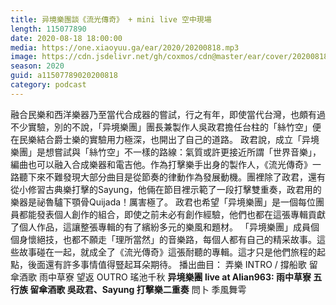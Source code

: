 ```yaml
---
title: 异境樂團談《流光傳奇》 + mini live 空中現場
length: 115077890
date: 2020-08-18 18:00:00
media: https://one.xiaoyuu.ga/ear/2020/20200818.mp3
image: https://cdn.jsdelivr.net/gh/coxmos/cdn@master/ear/cover/20200818.jpeg
season: 2020
guid: a11507789020200818
category: podcast
---
```


融合民樂和西洋樂器乃至當代合成器的嘗試，行之有年，即使當代台灣，也頗有過不少實驗，別的不說，「异境樂團」團長兼製作人吳政君擔任台柱的「絲竹空」便在民樂結合爵士樂的實驗用力極深，也開出了自己的道路。
政君說，成立「异境樂團」是想嘗試與「絲竹空」不一樣的路線：氣質或許更接近所謂「世界音樂」，編曲也可以融入合成樂器和電吉他。作為打擊樂手出身的製作人，《流光傳奇》一路聽下來不難發現大部分曲目是從節奏的律動作為發展動機。團裡除了政君，還有從小修習古典樂打擊的Sayung，他倆在節目裡示範了一段打擊雙重奏，政君用的樂器是祕魯驢下顎骨Quijada！厲害極了。
政君也希望「异境樂團」是一個每位團員都能發表個人創作的組合，即使之前未必有創作經驗，他們也都在這張專輯貢獻了個人作品，這讓整張專輯的有了繽紛多元的樂風和題材。
「异境樂團」成員個個身懷絕技，也都不願走「理所當然」的音樂路，每個人都有自己的精采故事。這些故事碰在一起，就成全了《流光傳奇》這張耐聽的專輯。這才只是他們旅程的起點，後面還有許多事情值得豎起耳朵期待。
播出曲目：
弄樂
INTRO / 撐船歌
留傘酒歌
雨中草寮
望返
OUTRO
瑤池千秋
<strong>异境樂團 live at Alian963:
雨中草寮
五行族
留傘酒歌
吳政君、Sayung 打擊樂二重奏</strong>
問卜
季風舞雩

